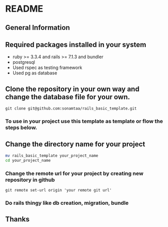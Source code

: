 # README

## General Information

## Required packages installed in your system

- ruby >= 3.3.4 and rails >= 7.1.3 and bundler
- postgresql
- Used rspec as testing framework
- Used pg as database

## Clone the repository in your own way and change the database file for your own.

```git
git clone git@github.com:sonamtaa/rails_basic_template.git
```

### To use in your project use this template as template or flow the steps below.

## Change the directory name for your project

```bash
mv rails_basic_template your_project_name
cd your_project_name
```

### Change the remote url for your project by creating new repository in github

```git
git remote set-url origin 'your remote git url'
```

### Do rails thingy like db creation, migration, bundle

## Thanks
